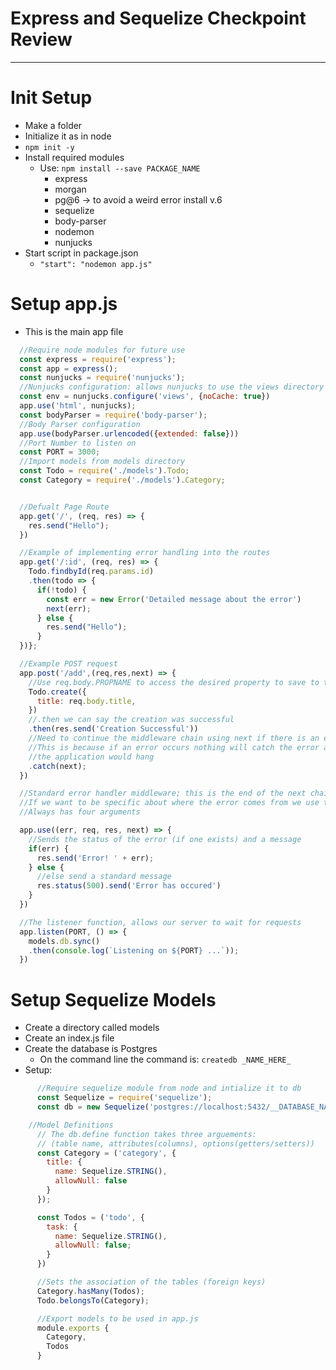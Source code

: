 # Express and Sequelize Checkpoint Review
---
# Init Setup
- Make a folder
- Initialize it as in node
- ``` npm init -y ```
- Install required modules
  - Use: ``` npm install --save PACKAGE_NAME ```
    - express
    - morgan
    - pg@6 -> to avoid a weird error install v.6
    - sequelize
    - body-parser
    - nodemon
    - nunjucks
- Start script in package.json
  - ``` "start": "nodemon app.js" ```

# Setup app.js
- This is the main app file
```javascript
  //Require node modules for future use
  const express = require('express');
  const app = express();
  const nunjucks = require('nunjucks');
  //Nunjucks configuration: allows nunjucks to use the views directory to render content dynamically
  const env = nunjucks.configure('views', {noCache: true})
  app.use('html', nunjucks);
  const bodyParser = require('body-parser');
  //Body Parser configuration
  app.use(bodyParser.urlencoded({extended: false}))
  //Port Number to listen on
  const PORT = 3000;
  //Import models from models directory
  const Todo = require('./models').Todo;
  const Category = require('./models').Category;


  //Defualt Page Route
  app.get('/', (req, res) => {
    res.send("Hello");
  })

  //Example of implementing error handling into the routes
  app.get('/:id', (req, res) => {
    Todo.findbyId(req.params.id)
    .then(todo => {
      if(!todo) {
        const err = new Error('Detailed message about the error')
        next(err);
      } else {
        res.send("Hello");
      }
  })};

  //Example POST request
  app.post('/add',(req,res,next) => {
    //Use req.body.PROPNAME to access the desired property to save to the db
    Todo.create({
      title: req.body.title,
    })
    //.then we can say the creation was successful
    .then(res.send('Creation Successful'))
    //Need to continue the middleware chain using next if there is an error
    //This is because if an error occurs nothing will catch the error and
    //the application would hang
    .catch(next);
  })

  //Standard error handler middleware; this is the end of the next chain
  //If we want to be specific about where the error comes from we use the following
  //Always has four arguments

  app.use((err, req, res, next) => {
    //Sends the status of the error (if one exists) and a message
    if(err) {
      res.send('Error! ' + err);
    } else {
      //else send a standard message
      res.status(500).send('Error has occured')
    }
  })

  //The listener function, allows our server to wait for requests
  app.listen(PORT, () => {
    models.db.sync()
    .then(console.log(`Listening on ${PORT} ...`));
  })

```
# Setup Sequelize Models
- Create a directory called models
- Create an index.js file
- Create the database is Postgres
  - On the command line the command is: ``` createdb _NAME_HERE_ ```
- Setup:
```javascript
      //Require sequelize module from node and intialize it to db
      const Sequelize = require('sequelize');
      const db = new Sequelize('postgres://localhost:5432/__DATABASE_NAME_HERE__')

    //Model Definitions
      // The db.define function takes three arguements:
      // (table name, attributes(columns), options(getters/setters))
      const Category = ('category', {
        title: {
          name: Sequelize.STRING(),
          allowNull: false
        }
      });

      const Todos = ('todo', {
        task: {
          name: Sequelize.STRING(),
          allowNull: false;
        }
      })

      //Sets the association of the tables (foreign keys)
      Category.hasMany(Todos);
      Todo.belongsTo(Category);

      //Export models to be used in app.js
      module.exports {
        Category,
        Todos
      }
```
